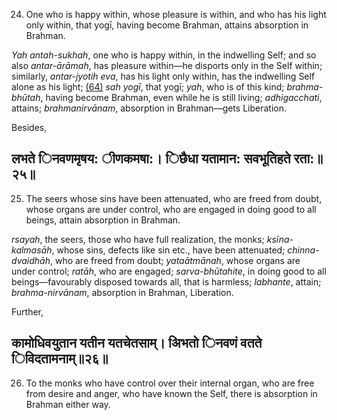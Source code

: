 24. One who is happy within, whose pleasure is within, and who has his light only within, that yogī, having become Brahman, attains absorption in Brahman.

*Yah antah-sukhah*, one who is happy within, in the indwelling Self; and so also *antar-ārāmah*, has pleasure within—he disports only in the Self within; similarly, *antar-jyotih eva*, has his light only within, has the indwelling Self alone as his light; [\(64\)](#page--1-0) *sah yogī*, that yogī; *yah*, who is of this kind; *brahma-bhūtah*, having become Brahman, even while he is still living; *adhigacchati*, attains; *brahmanirvānam*, absorption in Brahman—gets Liberation.

Besides,

## लभते िनवणमृषय: ीणकमषा:। िछैधा यतामान: सवभूतिहते रता:॥२५॥

25. The seers whose sins have been attenuated, who are freed from doubt, whose organs are under control, who are engaged in doing good to all beings, attain absorption in Brahman.

*rsayah*, the seers, those who have full realization, the monks; *ksīna-kalmasāh*, whose sins, defects like sin etc., have been attenuated; *chinna-dvaidhāh*, who are freed from doubt; *yataātmānah*, whose organs are under control; *ratāh*, who are engaged; *sarva-bhūtahite*, in doing good to all beings—favourably disposed towards all, that is harmless; *labhante*, attain; *brahma-nirvānam*, absorption in Brahman, Liberation.

Further,

## कामोधिवयुतान यतीन यतचेतसाम्। अिभतो िनवणं वतते िविदतामनाम्॥२६॥

26. To the monks who have control over their internal organ, who are free from desire and anger, who have known the Self, there is absorption in Brahman either way.